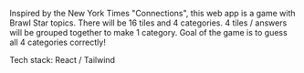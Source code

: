 Inspired by the New York Times "Connections", this web app is a game with Brawl Star topics. 
There will be 16 tiles and 4 categories. 4 tiles / answers will be grouped together to make 1 category.
Goal of the game is to guess all 4 categories correctly! 

Tech stack: React / Tailwind